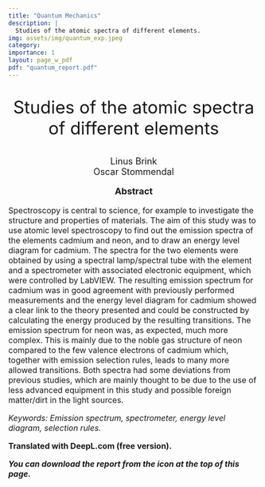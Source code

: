 ```yaml
---
title: "Quantum Mechanics"
description: |
  Studies of the atomic spectra of different elements.
img: assets/img/quantum_exp.jpeg
category: 
importance: 1
layout: page_w_pdf
pdf: "quantum_report.pdf"
---
```


<!-- markdownlint-disable MD033 -->

<p style="text-align:center; font-size:35px">Studies of the atomic spectra of different elements</p>

<p style="text-align:center; font-size:18px">Linus Brink <br>
                                            Oscar Stommendal</p>

<p style="text-align:center; font-size:18px; font-weight: bold">Abstract</p>

<p style="text-align:left; font-size:16px">Spectroscopy is central to science, for example to investigate the structure and properties of materials. The aim of this study was to use atomic level spectroscopy to find out the emission spectra of the elements cadmium and neon, and to draw an energy level diagram for cadmium. The spectra for the two elements were obtained by using a spectral lamp/spectral tube with the element and a spectrometer with associated electronic equipment, which were controlled by LabVIEW. The resulting emission spectrum for cadmium was in good agreement with previously performed measurements and the energy level diagram for cadmium showed a clear link to the theory presented and could be constructed by calculating the energy produced by the resulting transitions. The emission spectrum for neon was, as expected, much more complex. This is mainly due to the noble gas structure of neon compared to the few valence electrons of cadmium which, together with emission selection rules, leads to many more allowed transitions. Both spectra had some deviations from previous studies, which are mainly thought to be due to the use of less advanced equipment in this study and possible foreign matter/dirt in the light sources.

<p style="text-align:left; font-size:16px; font-style: italic">Keywords: Emission spectrum, spectrometer, energy level diagram, selection rules.</p>

<p style="text-align:left; font-size:16px; font-weight: bold">Translated with DeepL.com (free version).</p>

<p style="text-align:left; font-size:16px; font-style: italic; font-weight: bold">You can download the report from the icon at the top of this page.</p>
